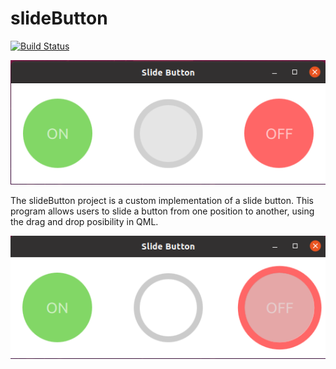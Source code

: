 # slideButton
[![Build Status](https://github.com/masoumehhsn/slideButton/tree/main/.github/workflows/main.yml/badge.svg)](https://github.com/masoumehhsn/slideButton/actions)

![alt text](https://github.com/masoomehsn/slideButton/blob/main/slideButton/ScreenshotSlideButton1.png)

The slideButton project is a custom implementation of a slide button. This program allows users to slide a button from one position to another, using the drag and drop posibility in QML.

![alt text](https://github.com/masoomehsn/slideButton/blob/main/slideButton/ScreenshotSlideButton2.png)

